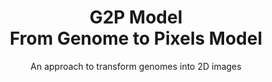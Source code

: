 </div>
  <h1 align="center">G2P Model<br />
  From Genome to Pixels Model</h1>

  <p align="center">
    An approach to transform genomes into 2D images<br />
    <imge>
  </p>
  
</div>
